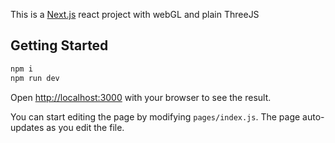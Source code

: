 This is a [Next.js](https://nextjs.org/) react project with webGL and plain ThreeJS 


## Getting Started

```bash
npm i
npm run dev
```

Open [http://localhost:3000](http://localhost:3000) with your browser to see the result.

You can start editing the page by modifying `pages/index.js`. The page auto-updates as you edit the file.
